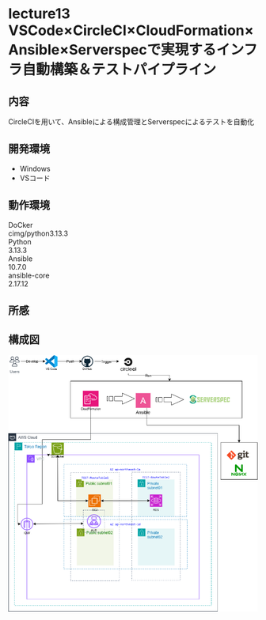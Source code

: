 # lecture13 VSCode×CircleCI×CloudFormation×Ansible×Serverspecで実現するインフラ自動構築＆テストパイプライン

## 内容
CircleCIを用いて、Ansibleによる構成管理とServerspecによるテストを自動化

## 開発環境
- Windows  
- VSコード  

## 動作環境
DoCker  
cimg/python3.13.3  
 Python  
 3.13.3  
 Ansible  
 10.7.0  
 ansible-core  
 2.17.12

## 所感

## 構成図
![構成図](./lecture13image\lecture13drawio.png)